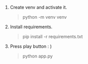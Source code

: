 1. Create venv and activate it.

   > python -m venv venv

2. Install requirements.

   > pip install -r requirements.txt

3. Press play button : )
   > python app.py
